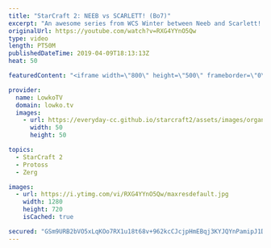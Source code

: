 ```yaml
---
title: "StarCraft 2: NEEB vs SCARLETT! (Bo7)"
excerpt: "An awesome series from WCS Winter between Neeb and Scarlett! Subscribe for more videos: http://lowko.tv/youtube More StarCraft 2 casts: https://youtu.be/BfikSEkWzao  In this best-of-7 series I cast the Grand Finals of the WCS Winter America between two channel favourites.  Check out Lowko merchandise:"
originalUrl: https://youtube.com/watch?v=RXG4YYnO5Qw
type: video
length: PT50M
publishedDateTime: 2019-04-09T18:13:13Z
heat: 50

featuredContent: "<iframe width=\"800\" height=\"500\" frameborder=\"0\" src=\"https://www.youtube.com/embed/RXG4YYnO5Qw\" allow=\"accelerometer; autoplay; encrypted-media; gyroscope; picture-in-picture\" allowfullscreen></iframe>"

provider:
  name: LowkoTV
  domain: lowko.tv
  images:
    - url: https://everyday-cc.github.io/starcraft2/assets/images/organizations/lowko.tv-50x50.jpg
      width: 50
      height: 50

topics:
  - StarCraft 2
  - Protoss
  - Zerg

images:
  - url: https://i.ytimg.com/vi/RXG4YYnO5Qw/maxresdefault.jpg
    width: 1280
    height: 720
    isCached: true

secured: "GSm9URB2bVO5xLqKOo7RX1u18t68v+962kcCJcjpHmEBqj3KYJQYnPamipJ1D9dYIRFcRdHg9NgocCSNE1nJOyadPLgKd5wdkL84YZ7GY7YQTBv0LltGr6r0HuPwTqp1g7GgLNq3+XXtRDXHJhG40CMiFy/k/62nbZLAqrOgm6z6Q3bhLzUJegIYjnMez3B2FHfJo3/Ni2nqVqmowXKqWd3k/fipCSf4sZAZeYdoiuc4BG+f4Ir3Q6Whn5BU8Av1geCD//rAbJwi2FuzngDOw5cp3x3mlsjxcG2y+i+SGBDkfAnNPUe9GF2CQK6Opu/lyEnxutlE9TnOf0kXU6MJ1N8vGpcjwN3GISO4GKockfLcFLzH1drp0OmZmZALdlkQj4kE2Sv8asAbjwP+9VWB0wAKELYW3Kk+gxVOqlELVaQ=;O/QL6+I5Y2t1tu6VYkIDVw=="
---
```


